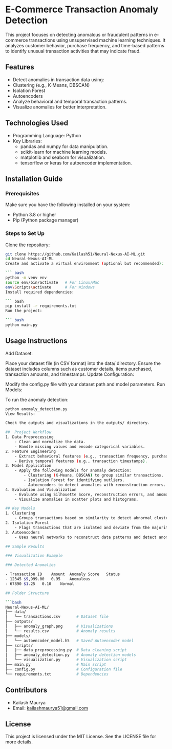 # E-Commerce Transaction Anomaly Detection

This project focuses on detecting anomalous or fraudulent patterns in e-commerce transactions using unsupervised machine learning techniques. It analyzes customer behavior, purchase frequency, and time-based patterns to identify unusual transaction activities that may indicate fraud.

## Features
-   Detect anomalies in transaction data using:
  - Clustering (e.g., K-Means, DBSCAN)
  - Isolation Forest
  - Autoencoders
-   Analyze behavioral and temporal transaction patterns.
-   Visualize anomalies for better interpretation.

## Technologies Used
-   Programming Language: Python
-   Key Libraries:
    - pandas and numpy for data manipulation.
    - scikit-learn for machine learning models.
    - matplotlib and seaborn for visualization.
    - tensorflow or keras for autoencoder implementation.

## Installation Guide
### Prerequisites
Make sure you have the following installed on your system:

-   Python 3.8 or higher
-   Pip (Python package manager)

### Steps to Set Up
Clone the repository:

```bash
git clone https://github.com/Kailash51/Neural-Nexus-AI-ML.git
cd Neural-Nexus-AI-ML
Create and activate a virtual environment (optional but recommended):

``` bash
python -m venv env
source env/bin/activate   # For Linux/Mac
env\Scripts\activate      # For Windows
Install required dependencies:

``` bash
pip install -r requirements.txt
Run the project:

``` bash  
python main.py
```

## Usage Instructions
Add Dataset:

Place your dataset file (in CSV format) into the data/ directory.
Ensure the dataset includes columns such as customer details, items purchased, transaction amounts, and timestamps.
Update Configuration:

Modify the config.py file with your dataset path and model parameters.
Run Models:

To run the anomaly detection:
``` bash
python anomaly_detection.py
View Results:

Check the outputs and visualizations in the outputs/ directory.

##  Project Workflow
1. Data Preprocessing
    - Clean and normalize the data.
    - Handle missing values and encode categorical variables.
2. Feature Engineering
    - Extract behavioral features (e.g., transaction frequency, purchase amount).
    - Derive temporal features (e.g., transaction timestamps).
3. Model Application
    - Apply the following models for anomaly detection:
        - Clustering (K-Means, DBSCAN) to group similar transactions.
        - Isolation Forest for identifying outliers.
        - Autoencoders to detect anomalies with reconstruction errors.
4. Evaluation and Visualization
    - Evaluate using Silhouette Score, reconstruction errors, and anomaly scores.
    - Visualize anomalies in scatter plots and histograms.

## Key Models
1. Clustering
    - Groups transactions based on similarity to detect abnormal clusters.
2. Isolation Forest
    - Flags transactions that are isolated and deviate from the majority.
3. Autoencoders
    - Uses neural networks to reconstruct data patterns and detect anomalies with high reconstruction errors.

## Sample Results

### Visualization Example

### Detected Anomalies

- Transaction ID	Amount	Anomaly Score	Status
- 12345	$9,999.00	0.95	Anomalous
- 67890	$1.25	0.10	Normal

## Folder Structure

```bash
Neural-Nexus-AI-ML/
├── data/
│   └── transactions.csv       # Dataset file
├── outputs/
│   ├── anomaly_graph.png      # Visualizations
│   └── results.csv            # Anomaly results
├── models/
│   └── autoencoder_model.h5   # Saved Autoencoder model
├── scripts/
│   ├── data_preprocessing.py  # Data cleaning script
│   ├── anomaly_detection.py   # Anomaly detection models
│   └── visualization.py       # Visualization script
├── main.py                    # Main script
├── config.py                  # Configuration file
└── requirements.txt           # Dependencies
```
##  Contributors
-   Kailash Maurya
-   Email: kailashmaurya51@gmail.com

## License
This project is licensed under the MIT License. See the LICENSE file for more details.